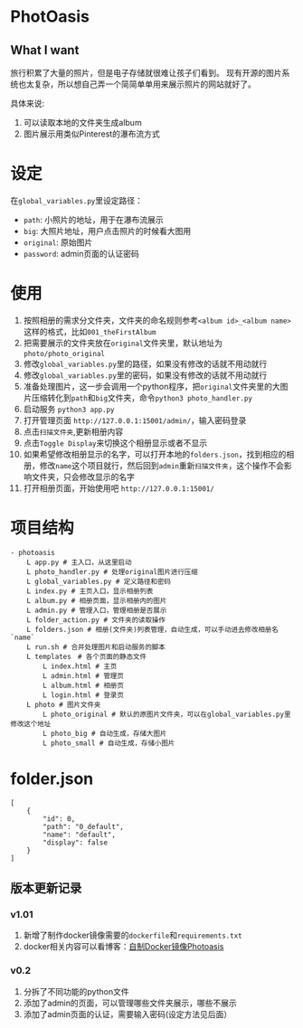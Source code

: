 # PhotOasis

## What I want
旅行积累了大量的照片，但是电子存储就很难让孩子们看到。
现有开源的图片系统也太复杂，所以想自己弄一个简简单单用来展示照片的网站就好了。

具体来说:
1. 可以读取本地的文件夹生成album
2. 图片展示用类似Pinterest的瀑布流方式

# 设定

在`global_variables.py`里设定路径：
- `path`: 小照片的地址，用于在瀑布流展示
- `big`: 大照片地址，用户点击照片的时候看大图用
- `original`: 原始图片
- `password`: admin页面的认证密码

# 使用

1. 按照相册的需求分文件夹，文件夹的命名规则参考`<album id>_<album name>`这样的格式，比如`001_theFirstAlbum`
2. 把需要展示的文件夹放在`original`文件夹里，默认地址为`photo/photo_original`
3. 修改`global_variables.py`里的路径，如果没有修改的话就不用动就行
4. 修改`global_variables.py`里的密码，如果没有修改的话就不用动就行
5. 准备处理图片，这一步会调用一个python程序，把`original`文件夹里的大图片压缩转化到`path`和`big`文件夹，命令`python3 photo_handler.py`
6. 启动服务 `python3 app.py`
7. 打开管理页面 `http://127.0.0.1:15001/admin/`，输入密码登录
8. 点击`扫描文件夹`,更新相册内容
9. 点击`Toggle Display`来切换这个相册显示或者不显示
10. 如果希望修改相册显示的名字，可以打开本地的`folders.json`，找到相应的相册，修改`name`这个项目就行，然后回到`admin`重新`扫描文件夹`，这个操作不会影响文件夹，只会修改显示的名字
11. 打开相册页面，开始使用吧 `http://127.0.0.1:15001/`


# 项目结构
```
- photoasis
    L app.py # 主入口，从这里启动
    L photo_handler.py # 处理original图片进行压缩
    L global_variables.py # 定义路径和密码
    L index.py # 主页入口，显示相册列表
    L album.py # 相册页面，显示相册内的图片
    L admin.py # 管理入口，管理相册是否展示
    L folder_action.py # 文件夹的读取操作
    L folders.json # 相册(文件夹)列表管理，自动生成，可以手动进去修改相册名 `name`
    L run.sh # 合并处理图片和启动服务的脚本
    L templates　# 各个页面的静态文件
        L index.html # 主页
        L admin.html # 管理页
        L album.html # 相册页
        L login.html # 登录页
    L photo # 图片文件夹
        L photo_original # 默认的原图片文件夹，可以在global_variables.py里修改这个地址
        L photo_big # 自动生成，存储大图片
        L photo_small # 自动生成，存储小图片
```
# folder.json

```
[
    {
        "id": 0, 
        "path": "0_default",
        "name": "default",
        "display": false
    }
]
```

## 版本更新记录

### v1.01
1. 新增了制作docker镜像需要的`dockerfile`和`requirements.txt`
2. docker相关内容可以看博客：[自制Docker镜像Photoasis](https://blog.yakumo2.uk/2024/03/29/2024/20240329_DockerPhotoasis/)

### v0.2

1. 分拆了不同功能的python文件
2. 添加了admin的页面，可以管理哪些文件夹展示，哪些不展示
3. 添加了admin页面的认证，需要输入密码(设定方法见后面）